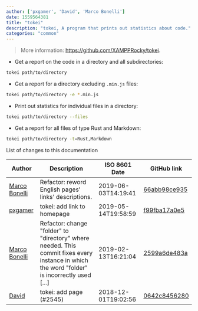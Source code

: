 ```yaml
---
author: ['pxgamer', 'David', 'Marco Bonelli']
date: 1559564381
title: "tokei"
description: "tokei, A program that prints out statistics about code."
categories: "common"
---
```

> More information: <https://github.com/XAMPPRocky/tokei>.

- Get a report on the code in a directory and all subdirectories:

```bash
tokei path/to/directory
```

- Get a report for a directory excluding `.min.js` files:

```bash
tokei path/to/directory -e *.min.js
```

- Print out statistics for individual files in a directory:

```bash
tokei path/to/directory --files
```

- Get a report for all files of type Rust and Markdown:

```bash
tokei path/to/directory -t=Rust,Markdown
```
List of changes to this documentation


Author | Description | ISO 8601 Date | GitHub link
------|-----|-----|-----
[Marco Bonelli](mailto:marco@mebeim.net) | Refactor: reword English pages' links' descriptions. | 2019-06-03T14:19:41 | [66abb98ce935](https://github.com/tldr-pages/tldr/commit/66abb98ce935c0f4516bf30c4d6da72180d5a3ab)
[pxgamer](mailto:owzie123@gmail.com) | tokei: add link to homepage | 2019-05-14T19:58:59 | [f99fba17a0e5](https://github.com/tldr-pages/tldr/commit/f99fba17a0e59d5355cb5889c6b198301b1a5e29)
[Marco Bonelli](mailto:mb5.marcob@gmail.com) | Refactor: change "folder" to "directory" where needed. This commit fixes every instance in which the word "folder" is incorrectly used [...] | 2019-02-13T16:21:04 | [2599a6de483a](https://github.com/tldr-pages/tldr/commit/2599a6de483a70601ab17b29e0f18a5a8bdcaa12)
[David](mailto:david.bialik@gmail.com) | tokei: add page (#2545) | 2018-12-01T19:02:56 | [0642c8456280](https://github.com/tldr-pages/tldr/commit/0642c845628073c601f98148a15f8e2ed6baf8a1)

